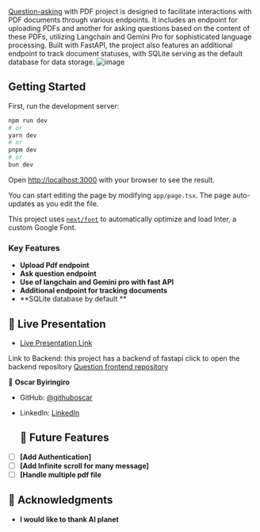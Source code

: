 [Question-asking](https://questionnlp-pdf.vercel.app/) with PDF project is designed to facilitate interactions with PDF documents through various endpoints. It includes an endpoint for uploading PDFs and another for asking questions based on the content of these PDFs, utilizing Langchain and Gemini Pro for sophisticated language processing. Built with FastAPI, the project also features an additional endpoint to track document statuses, with SQLite serving as the default database for data storage.
![image](https://github.com/byiringiroscar/questionnlp-frontend/assets/51321655/de20b2b4-91ec-4ffc-a4a2-74deee094d12)

## Getting Started

First, run the development server:

```bash
npm run dev
# or
yarn dev
# or
pnpm dev
# or
bun dev
```

Open [http://localhost:3000](http://localhost:3000) with your browser to see the result.

You can start editing the page by modifying `app/page.tsx`. The page auto-updates as you edit the file.

This project uses [`next/font`](https://nextjs.org/docs/basic-features/font-optimization) to automatically optimize and load Inter, a custom Google Font.

### Key Features <a name="key-features"></a>


- **Upload Pdf endpoint**
- **Ask question endpoint**
- **Use of langchain and Gemini pro with fast API**
- **Additional endpoint for tracking documents**
- **SQLite database by default **

## 🚀 Live Presentation <a name="live-demo"></a>

- [Live Presentation Link](https://www.loom.com/share/7b7ef4f8873a4b90b7af4aebfcf7c576?sid=f66fb727-34ff-4514-b205-ee9e7ea6ce62)

Link to Backend:
this project has a backend of fastapi click to open the backend repository 
<a href="https://github.com/byiringiroscar/questionlp-backend.git" target="_blank">Question frontend repository</a>

👤 **Oscar Byiringiro**

- GitHub: [@githuboscar](https://github.com/byiringiroscar)
- LinkedIn: [LinkedIn](https://www.linkedin.com/in/oscarbyiringiro/)

  ## 🔭 Future Features <a name="future-features"></a>

- [ ] **[Add Authentication]**
- [ ] **[Add Infinite scroll for many message]**
- [ ] **[Handle multiple pdf file**

## 🙏 Acknowledgments <a name="acknowledgements"></a>

- **I would like to thank AI planet**
